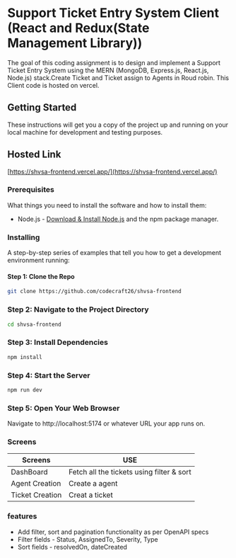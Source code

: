 # Support Ticket Entry System Client (React and Redux(State Management Library))

The goal of this coding assignment is to design and implement a Support Ticket Entry System using the MERN (MongoDB, Express.js, React.js, Node.js) stack.Create Ticket and Ticket assign to Agents in Roud robin.
This Client code is hosted on vercel.
## Getting Started

These instructions will get you a copy of the project up and running on your local machine for development and testing purposes.
## Hosted Link 

[https://shvsa-frontend.vercel.app/](https://shvsa-frontend.vercel.app/)


### Prerequisites

What things you need to install the software and how to install them:

- Node.js - [Download & Install Node.js](https://nodejs.org/en/download/) and the npm package manager.

### Installing

A step-by-step series of examples that tell you how to get a development environment running:

#### Step 1: Clone the Repo

```bash
git clone https://github.com/codecraft26/shvsa-frontend
```


### Step 2: Navigate to the Project Directory

```bash
cd shvsa-frontend
```

### Step 3: Install Dependencies
```bash
npm install
```

### Step 4: Start the Server
```bash
npm run dev 
```
### Step 5: Open Your Web Browser
Navigate to http://localhost:5174 or whatever URL your app runs on.

### Screens 
|  Screens |  USE|
|----------|-----------------------------------|
|  DashBoard| Fetch all the tickets using filter & sort|
| Agent Creation | Create a agent  |
|Ticket Creation | Creat a ticket|


### features 

- Add filter, sort and pagination functionality as per OpenAPI specs
- Filter fields - Status, AssignedTo, Severity, Type
- Sort fields - resolvedOn, dateCreated


